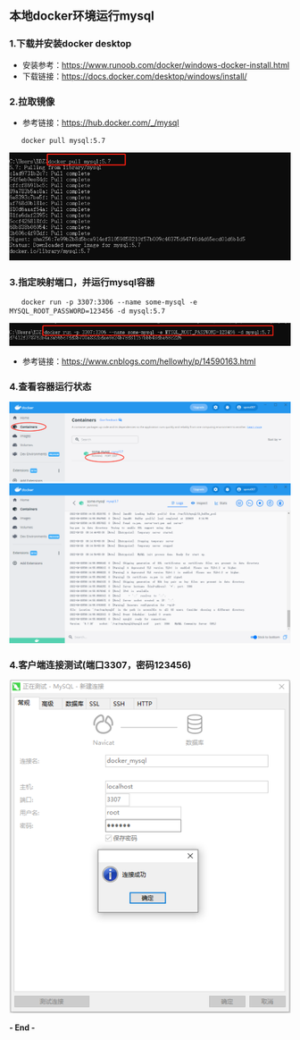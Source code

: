 ## 本地docker环境运行mysql

### 1.下载并安装docker desktop
* 安装参考：https://www.runoob.com/docker/windows-docker-install.html
* 下载链接：https://docs.docker.com/desktop/windows/install/

### 2.拉取镜像
* 参考链接：https://hub.docker.com/_/mysql
```
   docker pull mysql:5.7
```
![img.png](img.png)

### 3.指定映射端口，并运行mysql容器
```
   docker run -p 3307:3306 --name some-mysql -e MYSQL_ROOT_PASSWORD=123456 -d mysql:5.7
```
![img_1.png](img_1.png)
* 参考链接：https://www.cnblogs.com/hellowhy/p/14590163.html

### 4.查看容器运行状态
![img_2.png](img_2.png)
![img_3.png](img_3.png)
### 4.客户端连接测试(端口3307，密码123456)
![img_4.png](img_4.png)    

**- End -**
